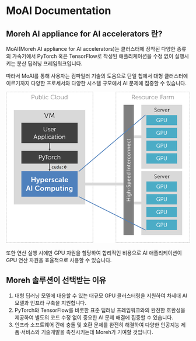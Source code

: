 # MoAI Documentation

## Moreh AI appliance for AI accelerators 란?

MoAI(Moreh AI appliance for AI accelerators)는 클러스터에 장착된 다양한 종류의 가속기에서 PyTorch 혹은 TensorFlow로 작성된 애플리케이션을 수정 없이 실행시키는 분산 딥러닝 프레임워크입니다.

따라서 MoAI를 통해 사용자는 컴파일러 기술의 도움으로 단일 칩에서 대형 클러스터에 이르기까지 다양한 프로세서와 다양한 시스템 규모에서 AI  문제에 집중할 수 있습니다.

![HAC](./image/HAC.png)

또한 연산 실행 시에만 GPU 자원을 할당하여 합리적인 비용으로 AI 애플리케이션이 GPU 연산 자원을 효율적으로 사용할 수 있습니다.


## Moreh 솔루션이 선택받는 이유

1. 대형 딥러닝 모델에 대응할 수 있는 대규모 GPU 클러스터링을 지원하여 차세대 AI 모델과 인프라 구축을 지원합니다.
2. PyTorch와 TensorFlow를 비롯한 표준 딥러닝 프레임워크와의 완전한 호환성을 제공하여 별도의 코드 수정 없이 중요한 AI 문제 해결에 집중할 수 있습니다. 
3. 인프라 소프트웨어 간에 충돌 및 호환 문제를 완전히 해결하여 다양한 인공지능 제품·서비스와 기술개발을 촉진시키는데 Moreh가 기여할 것입니다.
